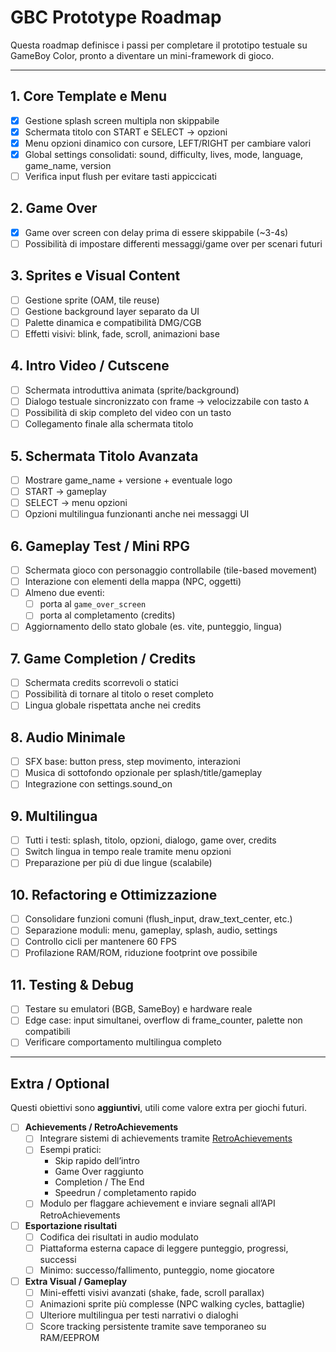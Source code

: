 # GBC Prototype Roadmap

Questa roadmap definisce i passi per completare il prototipo testuale su GameBoy Color, pronto a diventare un mini-framework di gioco.

---

## 1. Core Template e Menu

- [x] Gestione splash screen multipla non skippabile
- [x] Schermata titolo con START e SELECT → opzioni
- [x] Menu opzioni dinamico con cursore, LEFT/RIGHT per cambiare valori
- [x] Global settings consolidati: sound, difficulty, lives, mode, language, game_name, version
- [ ] Verifica input flush per evitare tasti appiccicati

## 2. Game Over

- [x] Game over screen con delay prima di essere skippabile (~3-4s)
- [ ] Possibilità di impostare differenti messaggi/game over per scenari futuri

## 3. Sprites e Visual Content

- [ ] Gestione sprite (OAM, tile reuse)
- [ ] Gestione background layer separato da UI
- [ ] Palette dinamica e compatibilità DMG/CGB
- [ ] Effetti visivi: blink, fade, scroll, animazioni base

## 4. Intro Video / Cutscene

- [ ] Schermata introduttiva animata (sprite/background)
- [ ] Dialogo testuale sincronizzato con frame → velocizzabile con tasto `A`
- [ ] Possibilità di skip completo del video con un tasto
- [ ] Collegamento finale alla schermata titolo

## 5. Schermata Titolo Avanzata

- [ ] Mostrare game_name + versione + eventuale logo
- [ ] START → gameplay
- [ ] SELECT → menu opzioni
- [ ] Opzioni multilingua funzionanti anche nei messaggi UI

## 6. Gameplay Test / Mini RPG

- [ ] Schermata gioco con personaggio controllabile (tile-based movement)
- [ ] Interazione con elementi della mappa (NPC, oggetti)
- [ ] Almeno due eventi:
  - [ ] porta al `game_over_screen`
  - [ ] porta al completamento (credits)
- [ ] Aggiornamento dello stato globale (es. vite, punteggio, lingua)

## 7. Game Completion / Credits

- [ ] Schermata credits scorrevoli o statici
- [ ] Possibilità di tornare al titolo o reset completo
- [ ] Lingua globale rispettata anche nei credits

## 8. Audio Minimale

- [ ] SFX base: button press, step movimento, interazioni
- [ ] Musica di sottofondo opzionale per splash/title/gameplay
- [ ] Integrazione con settings.sound_on

## 9. Multilingua

- [ ] Tutti i testi: splash, titolo, opzioni, dialogo, game over, credits
- [ ] Switch lingua in tempo reale tramite menu opzioni
- [ ] Preparazione per più di due lingue (scalabile)

## 10. Refactoring e Ottimizzazione

- [ ] Consolidare funzioni comuni (flush_input, draw_text_center, etc.)
- [ ] Separazione moduli: menu, gameplay, splash, audio, settings
- [ ] Controllo cicli per mantenere 60 FPS
- [ ] Profilazione RAM/ROM, riduzione footprint ove possibile

## 11. Testing & Debug

- [ ] Testare su emulatori (BGB, SameBoy) e hardware reale
- [ ] Edge case: input simultanei, overflow di frame_counter, palette non compatibili
- [ ] Verificare comportamento multilingua completo

---

## Extra / Optional

Questi obiettivi sono **aggiuntivi**, utili come valore extra per giochi futuri.

- [ ] **Achievements / RetroAchievements**
  - [ ] Integrare sistemi di achievements tramite [RetroAchievements](https://retroachievements.org/)
  - [ ] Esempi pratici:
    - Skip rapido dell’intro
    - Game Over raggiunto
    - Completion / The End
    - Speedrun / completamento rapido
  - [ ] Modulo per flaggare achievement e inviare segnali all’API RetroAchievements

- [ ] **Esportazione risultati**
  - [ ] Codifica dei risultati in audio modulato
  - [ ] Piattaforma esterna capace di leggere punteggio, progressi, successi
  - [ ] Minimo: successo/fallimento, punteggio, nome giocatore

- [ ] **Extra Visual / Gameplay**
  - [ ] Mini-effetti visivi avanzati (shake, fade, scroll parallax)
  - [ ] Animazioni sprite più complesse (NPC walking cycles, battaglie)
  - [ ] Ulteriore multilingua per testi narrativi o dialoghi
  - [ ] Score tracking persistente tramite save temporaneo su RAM/EEPROM
